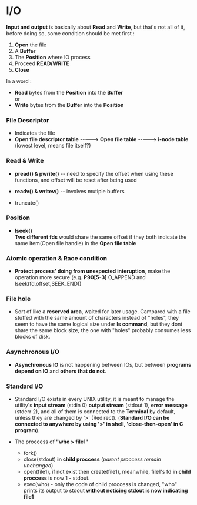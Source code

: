 # I/O

**Input and output** is basically about **Read** and **Write**, but that's not all of it, before doing so, some condition should be met first :

1. **Open** the file  
2. A **Buffer**
3. The **Position** where IO process 
4. Proceed **READ/WRITE**
5. **Close**   

In a word :
- **Read** bytes from the **Position** into the **Buffer**  
or 
- **Write** bytes from the **Buffer**  into the **Position** 


### File Descriptor
- Indicates the file 
- **Open file descriptor table** -----> **Open file table** -----> **i-node table** (lowest level, means file itself?)	


### Read & Write
- **pread() & pwrite()** -- need to specify the offset when using these functions, and offset will be reset after being used 

- **readv() & writev()** -- involves mutiple buffers

- truncate() 


### Position
- **lseek()**  
  **Two different fds** would share the same offset if they both indicate the same item(Open file handle) in the **Open file table** 


### Atomic operation & Race condition
- **Protect process' doing from unexpected interuption**, make the operation more secure (e.g. **P90[5-3]** O_APPEND and lseek(fd,offset,SEEK_END))

### File hole
- Sort of like a **reserved area**, waited for later usage. Campared with a file stuffed with the same amount of characters instead of "holes", they seem to have the same logical size under **ls command**, but they dont share the same block size, the one with "holes" probably consumes less blocks of disk. 

### Asynchronous I/O
- **Asynchronous IO** is not happening between IOs, but between **programs depend on IO** and **others that do not**.

### Standard I/O
- Standard I/O exists in every UNIX utility, it is meant to manage the utility's **input stream** (stdin 0) **output stream** (stdout 1), **error message** (stderr 2), and all of them is connected to the **Terminal** by default, unless they are changed by '>' (Redirect). (**Standard I/O can be connected to anywhere by using '>' in shell, 'close-then-open' in C program**).

- The proccess of **"who > file1"** 
	- fork()
	- close(stdout) **in child proccess** (_parent proccess remain unchanged_)
	- open(file1), if not exist then create(file1), meanwhile, file1's fd **in child proccess** is now 1 - stdout.
	- exec(who) - only the code of child proccess is changed, "who" prints its output to stdout **without noticing stdout is now indicating file1**
